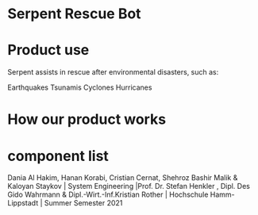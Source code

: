 # Serpent Rescue Bot

# Product use


Serpent assists in rescue after environmental disasters, such as:

Earthquakes
Tsunamis
Cyclones
Hurricanes



# How our product works






# component list 

































 Dania Al Hakim, Hanan Korabi, Cristian Cernat, Shehroz Bashir Malik & Kaloyan Staykov | System Engineering |Prof. Dr. Stefan Henkler , Dipl. Des Gido Wahrmann & Dipl.-Wirt.-Inf.Kristian Rother | Hochschule Hamm-Lippstadt | Summer Semester 2021


